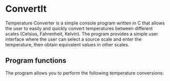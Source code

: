 # ConvertIt
Temperature Converter is a simple console program written in C that allows the user to easily and quickly convert temperatures between different scales (Celsius, Fahrenheit, Kelvin). The program provides a simple user interface where the user can select a source scale and enter the temperature, then obtain equivalent values ​​in other scales.
## Program functions
The program allows you to perform the following temperature conversions:
